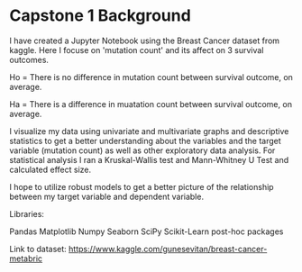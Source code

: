 # Capstone 1 Background
I have created a Jupyter Notebook using the Breast Cancer dataset from kaggle. Here I focuse on 'mutation count' and its affect on 3 survival outcomes. 

Ho = There is no difference in mutation count between survival outcome, on average.

Ha = There is a difference in muatation count between survival outcome, on average. 

I visualize my data using univariate and multivariate graphs and descriptive statistics to get a better understanding about the variables and the target variable (mutation count) as well as other exploratory data analysis. For statistical analysis I ran a Kruskal-Wallis test and Mann-Whitney U Test and calculated effect size.

I hope to utilize robust models to get a better picture of the relationship between my target variable and dependent variable. 

Libraries:

  Pandas
  Matplotlib
  Numpy
  Seaborn
  SciPy
  Scikit-Learn post-hoc packages
  
Link to dataset: https://www.kaggle.com/gunesevitan/breast-cancer-metabric
